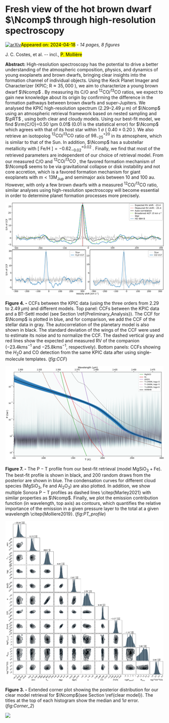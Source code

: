 <div class="macros" style="visibility:hidden;">
$\newcommand{\ensuremath}{}$
$\newcommand{\xspace}{}$
$\newcommand{\object}[1]{\texttt{#1}}$
$\newcommand{\farcs}{{.}''}$
$\newcommand{\farcm}{{.}'}$
$\newcommand{\arcsec}{''}$
$\newcommand{\arcmin}{'}$
$\newcommand{\ion}[2]{#1#2}$
$\newcommand{\textsc}[1]{\textrm{#1}}$
$\newcommand{\hl}[1]{\textrm{#1}}$
$\newcommand{\footnote}[1]{}$
$\newcommand{\Nstar}{HD~984}$
$\newcommand{\NTstar}{HIP~115119}$
$\newcommand{\NMstar}{HIP~95771}$
$\newcommand{\Ncomp}{HD~984~B}$
$\newcommand{\as}[1]{\textcolor{blue}{\bf #1}}$
$\newcommand{\pRT}{\texttt{petitRADTRANS}}$
$\newcommand{\rev}[1]{\textcolor{magenta}{\textbf{#1}}\xspace}$</div>



<div id="title">

# Fresh view of the hot brown dwarf $\Ncomp$ through high-resolution spectroscopy

</div>
<div id="comments">

[![arXiv](https://img.shields.io/badge/arXiv-2404.11523-b31b1b.svg)](https://arxiv.org/abs/2404.11523)<mark>Appeared on: 2024-04-18</mark> -  _14 pages, 8 figures_

</div>
<div id="authors">

J. C. Costes, et al. -- incl., <mark>P. Mollière</mark>

</div>
<div id="abstract">

**Abstract:** High-resolution spectroscopy has the potential to drive a better understanding of the atmospheric composition, physics, and dynamics of young exoplanets and brown dwarfs, bringing clear insights into the formation channel of individual objects. Using the Keck Planet Imager and Characterizer (KPIC; $\mathrm{R \approx 35,000}$ ), we aim to characterize a young brown dwarf $\Ncomp$ . By measuring its C/O and $\mathrm{^{12}CO/^{13}CO}$ ratios, we expect to gain new knowledge about its origin by confirming the difference in the formation pathways between brown dwarfs and super-Jupiters. We analysed the KPIC high-resolution spectrum (2.29–2.49 $\mu$ m) of $\Ncomp$ using an atmospheric retrieval framework based on nested sampling and $\pRT$ , using both clear and cloudy models. Using our best-fit model, we find $\rm{C/O}=0.50 \pm 0.01$ (0.01 is the statistical error) for $\Ncomp$ which agrees with that of its host star within 1 $\sigma$ ( $0.40 \pm 0.20$ ). We also retrieve an isotopolog $\mathrm{^{12}CO/^{13}CO}$ ratio of $98^{+20}_{-25}$ in its atmosphere, which is similar to that of the Sun. In addition, $\Ncomp$ has a substellar metallicity with $[$ Fe/H $] = -0.62^{+0.02}_{-0.02}$ . Finally, we find that most of the retrieved parameters are independent of our choice of retrieval model. From our measured C/O and $\mathrm{^{12}CO/^{13}CO}$ , the favored formation mechanism of $\Ncomp$ seems to be via gravitational collapse or disk instability and not core accretion, which is a favored formation mechanism for giant exoplanets with $m<13 \mathrm{M_{Jup}}$ and semimajor axis between 10 and 100 au. However, with only a few brown dwarfs with a measured $\mathrm{^{12}CO/^{13}CO}$ ratio, similar analyses using high-resolution spectroscopy will become essential in order to determine planet formation processes more precisely.

</div>

<div id="div_fig1">

<img src="tmp_2404.11523/./Plots/CCF.png" alt="Fig4" width="100%"/>

**Figure 4. -**  CCFs between the KPIC data (using the three orders from 2.29 to 2.49 $\mu$m) and different models. Top panel: CCFs between the KPIC data and a BT-Settl model (see Section \ref{Preliminary_Analysis}). The CCF for $\Ncomp$ is plotted in blue, and for comparison, we add the CCF of the stellar data in gray. The autocorrelation of the planetary model is also shown in black. The standard deviation of the wings of the CCF were used to estimate its noise and to normalize the CCF. The dashed vertical gray and red lines show the expected and measured RV of the companion ($-23.4 \mathrm{km s^{-1}}$ and $-25.8 \mathrm{km s^{-1}}$, respectively). Bottom panels: CCFs showing the $H_2$O and CO detection from the same KPIC data after using single-molecule templates. (*fig:CCF*)

</div>
<div id="div_fig2">

<img src="tmp_2404.11523/./Plots/NS_PTprofile.png" alt="Fig7" width="100%"/>

**Figure 7. -**  The $\mathrm{P-T}$ profile from our best-fit retrieval (model $\mathrm{MgSiO_{3} + Fe}$). The best-fit profile is shown in black, and 200 random draws from the posterior are shown in blue. The condensation curves for different cloud species ($\mathrm{MgSiO_{3}}$, Fe and $\mathrm{Al_{2}O_{3}}$) are also plotted. In addition, we show multiple Sonora $\mathrm{P-T}$ profiles as dashed lines \citep{Marley2021} with similar properties as $\Ncomp$. Finally, we plot the emission contribution function (in wavelength, top axis) as contours, which quantifies the relative importance of the emission in a given pressure layer to the total at a given wavelength \citep{Molliere2019}. (*fig:PT_profile*)

</div>
<div id="div_fig3">

<img src="tmp_2404.11523/./Plots/NS_clear_full.png" alt="Fig3" width="100%"/>

**Figure 3. -**  Extended corner plot showing the posterior distribution for our clear model retrieval for $\Ncomp$(see Section \ref{clear model}). The titles at the top of each histogram show the median and 1$\sigma$ error. (*fig:Corner_2*)

</div><div id="qrcode"><img src=https://api.qrserver.com/v1/create-qr-code/?size=100x100&data="https://arxiv.org/abs/2404.11523"></div>